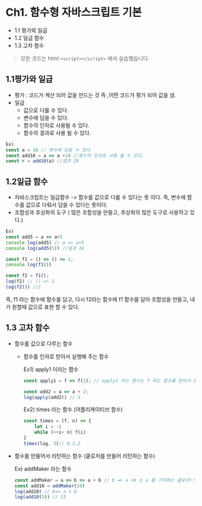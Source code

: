 # Ch1. 함수형 자바스크립트 기본

* 1.1 평가와 일급
* 1.2 일급 함수
* 1.3 고차 함수 

> 모든 코드는 html `<script></script>` 에서 실습했습니다.



## 1.1평가와 일급

* 평가 : 코드가 계산 되어 값을 만드는 것 즉 ,어떤 코드가 평가 되어 값을 냄.
* 일급
  * 값으로 다룰 수 있다.
  * 변수에 담을 수 있다.
  * 함수의 인자로 사용될 수 있다.
  * 함수의 결과로 사용 될 수 있다.

~~~javascript
Ex)
const a = 10 // 변수에 담을 수 있다 
const add10 = a => a +10 //함수의 인자로 사용 될 수 있다.
const r = add10(a) //결과 20
~~~



## 1.2일급 함수

* 자바스크립트는 일급함수 -> 함수를 값으로 다룰 수 있다는 뜻 이다. 즉, 변수에 함수를 값으로 다뤄서 담을 수 있다는 뜻이다.
* 조합성과 추상화의 도구 ( 많은 조합성을 만들고, 추상화의 많은 도구로 사용하고 있다.)

~~~javascript
Ex)
const add5 = a => a+5
console.log(add5) // a => a+5
console.log(add5(5)) //결과 10

const f1 = () => () => 1;
console.log(f1())

const f2 = f1();
log(f2) // () => 1
log(f2()) //1 

~~~

즉, f1 라는 함수에 함수를 담고, 다시 f2라는 함수에 f1 함수를 담아 조합성을 만들고, 내가 원할때 값으로 표현 할 수 있다.

## 1.3 고차 함수

* 함수를 값으로 다루는 함수

  * 함수를 인자로 받아서 실행해 주는 함수

    Ex1) apply1 이라는 함수

    ~~~javascript
    const apply1 = f => f(1); // apply1 라는 함수는 f 라는 함수를 받아서 1이라는 함수를 적용하는 함수.
    
    const add2 = a => a + 2;
    log(apply(add2)) // 3
    ~~~

    Ex2) times 라는 함수 (어플리케이티브 함수)

    ~~~javascript
    const times = (f, n) => {
        let i = -1
        while (++i< n) f(i)
    }
    times(log, 3)// 0,1,2
    ~~~

* 함수를 만들어서 리턴하는 함수 (클로저를 만들어 리턴하는 함수)

  Ex) addMaker 라는 함수

  ~~~javascript
  const addMaker = a => b => a + b // b => a +b 는 a 를 기억하는 클로저!!! 
  const add10 = addMaker(10)
  log(add10) // b=> a + b
  log(add10(5)) // 15
  ~~~







